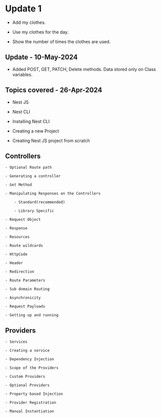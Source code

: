 
# Update 1

- Add my clothes.

- Use my clothes for the day.

- Show the number of times the clothes are used.

## Update -  10-May-2024
- Added POST, GET, PATCH, Delete methods. Data stored only on Class variables.

## Topics covered -  26-Apr-2024

- Nest JS

- Nest CLI

- Installing Nest CLI

- Creating a new Project

- Creating Nest JS project from scratch

## Controllers

	- Optional Route path

	- Generating a controller

	- Get Method

	- Manipulating Responses on the Controllers

		- Standard(recommended)

		- Library Specific

	- Request Object

	- Response

	- Resources

	- Route wildcards

	- HttpCode

	- Header

	- Redirection

	- Route Parameters

	- Sub domain Routing

	- Asynchronicity

	- Request Payloads

	- Getting up and running

## Providers

	- Services

	- Creating a service

	- Dependency Injection

	- Scope of the Providers

	- Custom Providers

	- Optional Providers

	- Property based Injection

	- Provider Registration

	- Manual Instantiation

